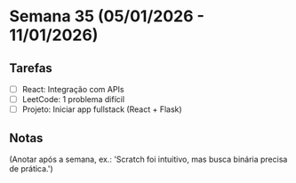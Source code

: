# Semana 35 (05/01/2026 - 11/01/2026)

## Tarefas
- [ ] React: Integração com APIs
- [ ] LeetCode: 1 problema difícil
- [ ] Projeto: Iniciar app fullstack (React + Flask)

## Notas
(Anotar após a semana, ex.: 'Scratch foi intuitivo, mas busca binária precisa de prática.')